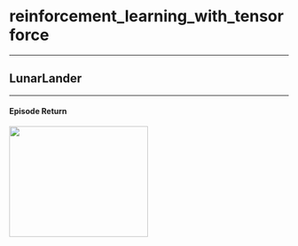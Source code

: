 # reinforcement_learning_with_tensorforce

---
## LunarLander
---

#### Episode Return

<img src='results/LunarLander/LunarLander-episode_return' width='250' height='200' />
